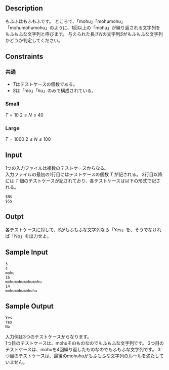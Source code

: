 ## Description
もふふはもふもふです。
ところで、「mohu」「mohumohu」「mohumohumohu」のように、1回以上の「mohu」が繰り返される文字列をもふもふな文字列と呼びます。
与えられた長さ$N$の文字列$S$がもふもふな文字列かどうか判定してください。

## Constraints
### 共通
- $T$はテストケースの個数である。
- $S$は「mo」「hu」のみで構成されている。
### Small
$T = 10$
$2 \leq N \leq 40$  

### Large
$T = 1000$
$2 \leq N \leq 100$ 

## Input
1つの入力ファイルは複数のテストケースからなる。  
入力ファイルの最初の1行目にはテストケースの個数 $T$ が記される。
2行目以降には $T$ 個のテストケースが記されており、各テストケースは以下の形式で記される。  
```
$N$
$S$
```

## Outpt
各テストケースに対して、$S$がもふもふな文字列なら「Yes」を、そうでなければ「No」を出力せよ。

## Sample Input
```
3
4
mohu
16
mohumohumohumohu
14
mohumohumohuhu
```

## Sample Output
```
Yes
Yes
No
```
入力例は3つのテストケースからなります。  
1つ目のテストケースは、mohuそのものなのでもふもふな文字列です。
2つ目のテストケースは、mohuを4回繰り返したものなのでもふもふな文字列です。
3つ目のテストケースは、最後のmohuhuがもふもふな文字列のルールを満たしていません。